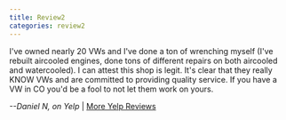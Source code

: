 ```yaml
---
title: Review2
categories: review2
---
```


I've owned nearly 20 VWs and I've done a ton of wrenching myself (I've rebuilt aircooled engines, done tons of different repairs on both aircooled and watercooled). I can attest this shop is legit. It's clear that they really KNOW VWs and are committed to providing quality service. If you have a VW in CO you'd be a fool to not let them work on yours. 

<p class="text-align-right"><em>--Daniel N, on Yelp</em> | <a target="_blank" href="https://www.yelp.com/biz/verners-auto-svcs-inc-boulder">More Yelp Reviews</a></p>